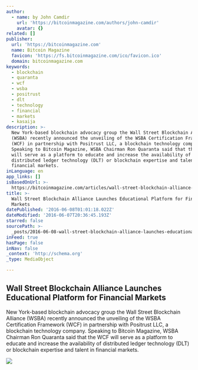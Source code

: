 ```yaml
---
author:
  - name: by John Camdir
    url: 'https://bitcoinmagazine.com/authors/john-camdir'
    avatar: {}
related: []
publisher:
  url: 'https://bitcoinmagazine.com'
  name: Bitcoin Magazine
  favicon: 'https://fs.bitcoinmagazine.com/ico/favicon.ico'
  domain: bitcoinmagazine.com
keywords:
  - blockchain
  - quaranta
  - wcf
  - wsba
  - positrust
  - dlt
  - technology
  - financial
  - markets
  - kasaija
description: >-
  New York-based blockchain advocacy group the Wall Street Blockchain Alliance
  (WSBA) recently announced the unveiling of the WSBA Certification Framework
  (WCF) in partnership with Positrust LLC, a blockchain technology company.
  Speaking to Bitcoin Magazine, WSBA Chairman Ron Quaranta said that the WCF
  will serve as a platform to educate and increase the availability of
  distributed ledger technology (DLT) or blockchain expertise and talent in
  financial markets.
inLanguage: en
app_links: []
isBasedOnUrl: >-
  https://bitcoinmagazine.com/articles/wall-street-blockchain-alliance-launches-educational-platform-for-financial-markets-1465326363
title: >-
  Wall Street Blockchain Alliance Launches Educational Platform for Financial
  Markets
datePublished: '2016-06-08T01:01:18.022Z'
dateModified: '2016-06-07T20:36:45.193Z'
starred: false
sourcePath: >-
  _posts/2016-06-08-wall-street-blockchain-alliance-launches-educational-platfor.md
inFeed: true
hasPage: false
inNav: false
_context: 'http://schema.org'
_type: MediaObject

---
```

<article style=""><h1>Wall Street Blockchain Alliance Launches Educational Platform for Financial Markets</h1><p>New York-based blockchain advocacy group the Wall Street Blockchain Alliance (WSBA) recently announced the unveiling of the WSBA Certification Framework (WCF) in partnership with Positrust LLC, a blockchain technology company. Speaking to Bitcoin Magazine, WSBA Chairman Ron Quaranta said that the WCF will serve as a platform to educate and increase the availability of distributed ledger technology (DLT) or blockchain expertise and talent in financial markets.</p><img src="https://fs.bitcoinmagazine.com/img/articles/wall-street-blockchain-alliance-launches-educational-platform-for-financial-markets.jpg" /></article>